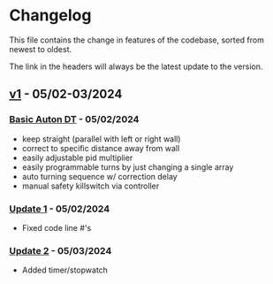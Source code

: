 # Changelog

This file contains the change in features of the codebase, sorted from newest to oldest.

The link in the headers will always be the latest update to the version.

## [v1]() - 05/02-03/2024

### [Basic Auton DT](https://github.com/JiningLiu/POEAuton/commit/04332562dae87584d8580f70a218971d385aaf95) - 05/02/2024
* keep straight (parallel with left or right wall)
* correct to specific distance away from wall
* easily adjustable pid multiplier
* easily programmable turns by just changing a single array
* auto turning sequence w/ correction delay
* manual safety killswitch via controller

### [Update 1](https://github.com/JiningLiu/POEAuton/commit/b3a288d5724b21327f699367a96826deec5e8f81) - 05/02/2024
* Fixed code line #'s

### [Update 2]() - 05/03/2024
* Added timer/stopwatch
